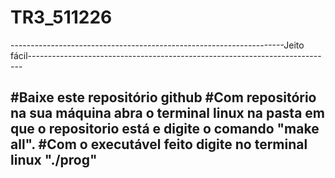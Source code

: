 # TR3_511226
--------------------------------------------------------------------Jeito fácil----------------------------------------------------------------------------

#Baixe este repositório github
#Com repositório na sua máquina abra o terminal linux na pasta em que o repositorio está e digite o comando "make all".
#Com o executável feito digite no terminal linux "./prog"
-----------------------------------------------------------------------------------------------------------------------------------------------------------

